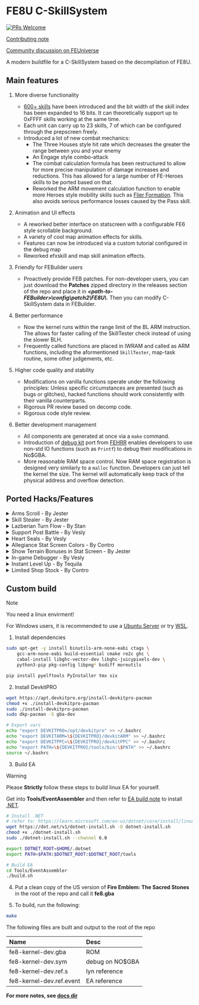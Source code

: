 # FE8U C-SkillSystem

[![PRs Welcome](https://img.shields.io/badge/PRs-welcome-brightgreen.svg?style=flat-square)](https://makeapullrequest.com) 

[Contributing note](./docs/CONTRIBUTING.md)

[Community discussion on FEUniverse](https://feuniverse.us/t/fe8-modern-c-skillsystem-release/24614)

A modern buildfile for a C-SkillSystem based on the decompilation of FE8U.

## Main features

1. More diverse functionality
    - [600+ skills](https://docs.google.com/spreadsheets/d/1zd99uevX953OZQiA_oJU9R3hqFao5mrW78wMHKPco-U/edit?pli=1&gid=681794002#gid=681794002) have been introduced and the bit width of the skill index has been expanded to 16 bits. It can theoretically support up to 0xFFFF skills working at the same time.
    - Each unit can carry up to 23 skills, 7 of which can be configured through the prepscreen freely.
    - Introduced a lot of new combat mechanics:
        - The Three Houses style hit rate which decreases the greater the range between you and your enemy
        - An Engage style combo-attack
        - The combat calculation formula has been restructured to allow for more precise manipulation of damage increases and reductions. This has allowed for a large number of FE-Heroes skills to be ported based on that.
        - Reworked the ARM movement calculation function to enable more Heroes style mobility skills such as [Flier Formation](https://feheroes.fandom.com/wiki/Flier_Formation). This also avoids serious performance losses caused by the Pass skill.

2. Animation and UI effects
    - A reworked better interface on statscreen with a configurable FE6 style scrollable background.
    - A variety of cool map animation effects for skills.
    - Features can now be introduced via a custom tutorial configured in the debug map
    - Reworked efxskill and map skill animation effects.

3. Friendly for FEBuilder users
    - Proactively provide FEB patches. For non-developer users, you can just download the **Patches** zipped directory in the releases section of the repo and place it in ***\<path-to-FEBuilder\>\config\patch2\FE8U\\***. Then you can modify C-SkillSystem data in FEBuilder.

4. Better performance
    - Now the kernel runs within the range limit of the BL ARM instruction. The allows for faster calling of the SkillTester check instead of using the slower BLH.
    - Frequently called functions are placed in IWRAM and called as ARM functions, including the aformentioned `SkillTester`, map-task routine, some other judgements, etc.

5. Higher code quality and stability
    - Modifications on vanilla functions operate under the following principles: Unless specific circumstances are presented (such as bugs or glitches), hacked functions should work consistently with their vanilla counterparts.
    - Rigorous PR review based on decomp code.
    - Rigorous code style review.

6. Better development management
    - All components are generated at once via a `make` command.
    - Introduction of [debug kit](https://github.com/MokhaLeee/fe8u-cskillsys-kernel/blob/main/include/debug-kit.h) port from [FEHRR](https://github.com/laqieer/FEHRR) enables developers to use non-std IO functions (such as `Printf`) to debug their modifications in No$GBA.
    - More reasonable RAM space control. Now RAM space registration is designed very similarly to a `malloc` function. Developers can just tell the kernel the size. The kernel will automatically keep track of the physical address and overflow detection.

## Ported Hacks/Features

<details>
    <summary>Arms Scroll - By Jester</summary>
    <video src="https://github.com/user-attachments/assets/9fdaa295-4c35-4c39-b3d9-a356616a1ec2"></video>
</details>
<details>
    <summary>Skill Stealer - By Jester</summary>
    <video src="https://github.com/user-attachments/assets/0013e3ac-c320-4689-a404-7d6b39332373"></video>
</details>
<details>
    <summary>Lazberian Turn Flow - By Stan</summary>
    <video src="https://github.com/user-attachments/assets/c0ef4c4c-5f08-46eb-b75d-9cef135f2d89"></video>
</details>
<details>
    <summary>Support Post Battle - By Vesly</summary>
    <video src="https://github.com/user-attachments/assets/66f8d2e0-8cc0-4297-8857-6a1d75712fbf"></video>
</details>
<details>
    <summary>Heart Seals - By Vesly</summary>
    <video src="https://github.com/user-attachments/assets/141ce2ad-c37d-4db3-850c-8d83ab405472"></video>
</details>
<details>
    <summary>Allegiance Stat Screen Colors - By Contro</summary>
    <video src="https://github.com/user-attachments/assets/dd92fa8c-632c-409b-ae02-ea964376ab9c"></video>
</details>
<details>
    <summary>Show Terrain Bonuses in Stat Screen - By Jester</summary>
    <video src="https://github.com/user-attachments/assets/f6c42aaa-83e2-4f66-a8fd-20b3e74037aa"></video>
</details>
<details>
    <summary>In-game Debugger - By Vesly</summary>
    <video src="https://github.com/user-attachments/assets/ebf7718d-b832-4574-999a-94d6331fdbde"></video>
</details>
<details>
    <summary>Instant Level Up - By Tequila</summary>
    <video src="https://github.com/user-attachments/assets/f8017d33-574a-4842-92b2-232df941c067"></video>
</details>
<details>
    <summary>Limited Shop Stock - By Contro</summary>
    <video src="https://github.com/user-attachments/assets/67c209d4-eeb1-485b-af52-8f312e1106a2"></video>
</details>

## Custom build

> [!NOTE]
> You need a linux envirment!
>
> For Windows users, it is recommended to use a [Ubuntu Server](https://ubuntu.com/aws) or try [WSL](https://learn.microsoft.com/en-us/windows/wsl/install).

1. Install dependencies

```bash
sudo apt-get -y install binutils-arm-none-eabi ctags \
    gcc-arm-none-eabi build-essential cmake re2c ghc \
    cabal-install libghc-vector-dev libghc-juicypixels-dev \
    python3-pip pkg-config libpng* bsdiff moreutils

pip install pyelftools PyInstaller tmx six
```

2. Install DevkitPRO

```bash
wget https://apt.devkitpro.org/install-devkitpro-pacman
chmod +x ./install-devkitpro-pacman
sudo ./install-devkitpro-pacman
sudo dkp-pacman -S gba-dev

# Export vars
echo "export DEVKITPRO=/opt/devkitpro" >> ~/.bashrc
echo "export DEVKITARM=\${DEVKITPRO}/devkitARM" >> ~/.bashrc
echo "export DEVKITPPC=\${DEVKITPRO}/devkitPPC" >> ~/.bashrc
echo "export PATH=\${DEVKITPRO}/tools/bin:\$PATH" >> ~/.bashrc
source ~/.bashrc
```

3. Build EA

> [!WARNING]
> Please **Strictly** follow these steps to build linux EA for yourself.

Get into **Tools/EventAssembler** and then refer to [EA build note](https://github.com/StanHash/EventAssembler) to install [.NET](https://learn.microsoft.com/en-us/dotnet/core/install/linux-ubuntu).

```bash
# Install .NET
# refer to: https://learn.microsoft.com/en-us/dotnet/core/install/linux-scripted-manual#scripted-install
wget https://dot.net/v1/dotnet-install.sh -O dotnet-install.sh
chmod +x ./dotnet-install.sh
sudo ./dotnet-install.sh --channel 6.0

export DOTNET_ROOT=$HOME/.dotnet
export PATH=$PATH:$DOTNET_ROOT:$DOTNET_ROOT/tools
```

```bash
# Build EA
cd Tools/EventAssembler
./build.sh
```

4. Put a clean copy of the US version of **Fire Emblem: The Sacred Stones** in the root of the repo and call it **fe8.gba**

5. To build, run the following:

```bash
make
```

The following files are built and output to the root of the repo

| Name      | Desc 			|
| :--------	| :-----------	|
|fe8-kernel-dev.gba|ROM|
|fe8-kernel-dev.sym|debug on NO$GBA|
|fe8-kernel-dev.ref.s|lyn reference|
|fe8-kernel-dev.ref.event|EA reference|

**For more notes, see [docs dir](./docs/)**
